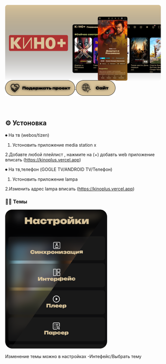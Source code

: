 ![image](HD.png)

<p style="margin: -20px 0 30px">
  <a href="https://www.buymeacoffee.com/migueravila" target="_blank" style='margin-right:0px; margin-top:5px'>
    <img align="center" src="https://raw.githubusercontent.com/FoxStudio24/kinoplus/main/%D0%BF%D0%BE%D0%B4%D0%B5%D1%80%D0%B6%D0%B0%D1%82%D1%8C%20%D0%BF%D1%80%D0%BE%D0%B5%D0%BA%D1%82.png" alt="donation" height="50px" />
  </a>
  <a href="https://raw.githubusercontent.com/migueravila/SimpleFox/master/assets/urlbar.png" target="_blank" style='margin-right:0px; margin-top:5px'>
    <img align="center" src="https://raw.githubusercontent.com/FoxStudio24/kinoplus/main/%D1%81%D0%B0%D0%B9%D1%82.png" alt="preview" height="50px" />
  </a>
</p>

<br />


## ⚙️ Устоновка

⏺ На тв (webos/tizen)

1. Устоновить приложение media station x

2.Добавте любой плейлист , нажмите на (+) добавть web приложение вписать (https://kinoplus.vercel.app)


⏺ На тв,телефон (GOGLE TV/ANDROID TV/Телефон)

1. Устоновить приложение lampa

2.Изменить адрес lampa  вписать (https://kinoplus.vercel.app)




### 🖤💛 Темы

![urlbardifference](Темы.png)

Изменение темы можно в настройках -Интефейс/Выбрать тему


